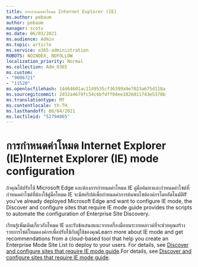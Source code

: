 ```yaml
---
title: การกําหนดค่าโหมด Internet Explorer (IE)
ms.author: pebaum
author: pebaum
manager: scotv
ms.date: 06/03/2021
ms.audience: Admin
ms.topic: article
ms.service: o365-administration
ROBOTS: NOINDEX, NOFOLLOW
localization_priority: Normal
ms.collection: Adm_O365
ms.custom:
- "9006721"
- "11520"
ms.openlocfilehash: 14d64601ac1149535cf36399a9e7023a675d118a
ms.sourcegitcommit: 2d32a4679fc54c6bfdff04ee1026811743e5370b
ms.translationtype: MT
ms.contentlocale: th-TH
ms.lasthandoff: 06/04/2021
ms.locfileid: "52794065"
---
```

# <a name="internet-explorer-ie-mode-configuration"></a><span data-ttu-id="ab269-102">การกําหนดค่าโหมด Internet Explorer (IE)</span><span class="sxs-lookup"><span data-stu-id="ab269-102">Internet Explorer (IE) mode configuration</span></span>

<span data-ttu-id="ab269-103">ถ้าคุณได้ปรับใช้ Microsoft Edge และต้องการกําหนดค่าโหมด IE คู่มือค้นหาและกําหนดค่าไซต์ที่กําหนดค่าไซต์ที่ต้องใช้คู่มือโหมด IE จะมีสคริปต์เพื่อกําหนดค่าการค้นพบไซต์องค์กรโดยอัตโนมัติ</span><span class="sxs-lookup"><span data-stu-id="ab269-103">If you've already deployed ‎Microsoft Edge‎ and want to configure IE mode, the Discover and configure sites that require IE mode guide provides the scripts to automate the configuration of Enterprise Site Discovery.</span></span> 

<span data-ttu-id="ab269-104">เรียนรู้เพิ่มเติมเกี่ยวกับโหมด IE และรับข้อเสนอแนะจากเครื่องมือบนระบบคลาวด์ที่จะช่วยคุณสร้างรายการไซต์โหมดองค์กรเพื่อปรับใช้กับผู้ใช้ของคุณ</span><span class="sxs-lookup"><span data-stu-id="ab269-104">Learn more about IE mode and get recommendations from a cloud-based tool that help you create an Enterprise Mode Site List to deploy to your users.</span></span> <span data-ttu-id="ab269-105">For details, see [Discover and configure sites that require IE mode guide](https://admin.microsoft.com/AdminPortal/Home?#/modernonboarding/configureiemode).</span><span class="sxs-lookup"><span data-stu-id="ab269-105">For details, see [Discover and configure sites that require IE mode guide](https://admin.microsoft.com/AdminPortal/Home?#/modernonboarding/configureiemode).</span></span>